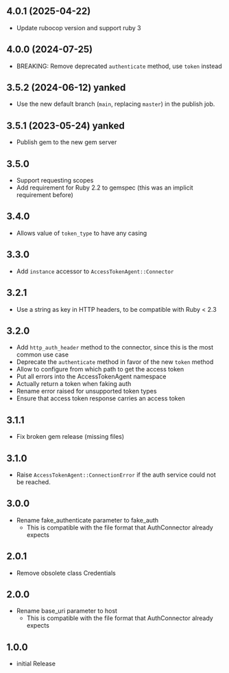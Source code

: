 ## 4.0.1 (2025-04-22)

- Update rubocop version and support ruby 3

## 4.0.0 (2024-07-25)

- BREAKING: Remove deprecated `authenticate` method, use `token` instead

## 3.5.2 (2024-06-12) yanked

- Use the new default branch (`main`, replacing `master`) in the publish job.

## 3.5.1 (2023-05-24) yanked

- Publish gem to the new gem server

## 3.5.0

- Support requesting scopes
- Add requirement for Ruby 2.2 to gemspec (this was an implicit requirement before)

## 3.4.0

- Allows value of `token_type` to have any casing

## 3.3.0

- Add `instance` accessor to `AccessTokenAgent::Connector`

## 3.2.1

- Use a string as key in HTTP headers, to be compatible with Ruby < 2.3

## 3.2.0

- Add `http_auth_header` method to the connector, since this is the most
  common use case
- Deprecate the `authenticate` method in favor of the new `token` method
- Allow to configure from which path to get the access token
- Put all errors into the AccessTokenAgent namespace
- Actually return a token when faking auth
- Rename error raised for unsupported token types
- Ensure that access token response carries an access token

## 3.1.1

- Fix broken gem release (missing files)

## 3.1.0

- Raise `AccessTokenAgent::ConnectionError` if the auth service could not be reached.

## 3.0.0

- Rename fake_authenticate parameter to fake_auth
    - This is compatible with the file format that AuthConnector already expects

## 2.0.1

- Remove obsolete class Credentials

## 2.0.0

- Rename base_uri parameter to host
    - This is compatible with the file format that AuthConnector already expects

## 1.0.0

- initial Release
